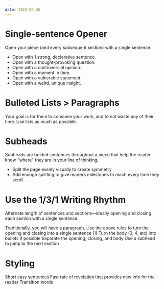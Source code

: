 ```yaml
---
date: 2023-04-26
---
```


# Single-sentence Opener
Open your piece (and every subsequent section) with a single sentence.
- Open with 1 strong, declarative sentence.
- Open with a thought-provoking question.
- Open with a controversial opinion.
- Open with a moment in time.
- Open with a vulnerable statement.
- Open with a weird, unique insight.

# Bulleted Lists > Paragraphs
Your goal is for them to consume your work, and to not waste any of their time. Use lists as much as possible.

# Subheads
Subheads are bolded sentences throughout a piece that help the reader know "where" they are in your line of thinking.

- Split the page evenly visually to create symmetry
- Add enough splitting to give readers milestones to reach every time they scroll.

# Use the 1/3/1 Writing Rhythm
Alternate length of sentences and sections—ideally opening and closing each section with a single sentence.

Traditionally, you will have a paragraph. Use the above rules to turn the opening and closing into a single sentence (1)
Turn the body (3, 4, etc) into bullets if possible
Separate the opening, closing, and body
Use a subhead to jump to the next section

# Styling
Short easy sentences
Fast rate of revelation that provides new info for the reader
Transition words
